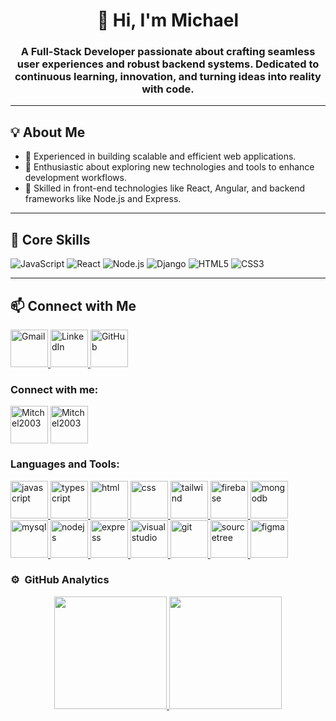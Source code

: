 <h1 align="center">👋 Hi, I'm Michael</h1>

<h3 align="center">
  A Full-Stack Developer passionate about crafting seamless user experiences and robust backend systems. 
  Dedicated to continuous learning, innovation, and turning ideas into reality with code.
</h3>

---

<h2 align="left">💡 About Me</h2>
<ul align="left">
  <li>🔧 Experienced in building scalable and efficient web applications.</li>
  <li>🚀 Enthusiastic about exploring new technologies and tools to enhance development workflows.</li>
  <li>🌟 Skilled in front-end technologies like React, Angular, and backend frameworks like Node.js and Express.</li>
</ul>

---

<h2 align="left">🌟 Core Skills</h2>
<p align="left">
  <img src="https://img.shields.io/badge/JavaScript-F7DF1E?style=for-the-badge&logo=javascript&logoColor=black" alt="JavaScript" />
  <img src="https://img.shields.io/badge/React-61DAFB?style=for-the-badge&logo=react&logoColor=black" alt="React" />
  <img src="https://img.shields.io/badge/Node.js-339933?style=for-the-badge&logo=node.js&logoColor=white" alt="Node.js" />
  <img src="https://img.shields.io/badge/Django-092E20?style=for-the-badge&logo=django&logoColor=white" alt="Django" />
  <img src="https://img.shields.io/badge/HTML5-E34F26?style=for-the-badge&logo=html5&logoColor=white" alt="HTML5" />
  <img src="https://img.shields.io/badge/CSS3-1572B6?style=for-the-badge&logo=css3&logoColor=white" alt="CSS3" />
</p>

---

<h2 align="left">📫 Connect with Me</h2>
<p align="left">
  <a href="mailto:tu-email@gmail.com">
    <img src="https://img.shields.io/badge/Gmail-D14836?style=for-the-badge&logo=gmail&logoColor=white" alt="Gmail" height="60" width="60"/>
  </a>
  <a href="https://linkedin.com/in/tu-linkedin" target="_blank">
    <img src="https://img.shields.io/badge/LinkedIn-0077B5?style=for-the-badge&logo=linkedin&logoColor=white" alt="LinkedIn" height="60" width="60"/>
  </a>
  <a href="https://github.com/tu-usuario" target="_blank">
    <img src="https://img.shields.io/badge/GitHub-181717?style=for-the-badge&logo=github&logoColor=white" alt="GitHub" height="60" width="60"/>
  </a>
</p>





<h3 align="left">Connect with me:</h3>
<p align="left">
  
 <a href="mailto:tu-correo@gmail.com" target="blank"><img align="center" src="https://github.com/get-icon/geticon/blob/master/icons/google-gmail.svg" alt="Mitchel2003" height="60" width="60"/></a> 
 <a href="https://linkedin.com/in/" target="blank"><img align="center" src="https://github.com/get-icon/geticon/blob/master/icons/linkedin-icon.svg" alt="Mitchel2003" height="60" width="60" /></a>
</p>

<h3 align="left">Languages and Tools:</h3>
<p align="left">

<a href="https://www.java.com" target="_blank" rel="noreferrer">
  <img src="https://www.vectorlogo.zone/logos/javascript/javascript-icon.svg" alt="javascript" width="60" height="60"/>
</a>

<a href="https://www.java.com" target="_blank" rel="noreferrer">
  <img src="https://www.vectorlogo.zone/logos/typescriptlang/typescriptlang-icon.svg" alt="typescript" width="60" height="60"/>
</a>

<a href="https://www.java.com" target="_blank" rel="noreferrer"> 
  <img src="https://www.vectorlogo.zone/logos/w3_html5/w3_html5-icon.svg" alt="html" width="60" height="60"/> 
</a>

<a href="https://www.java.com" target="_blank" rel="noreferrer"> 
  <img src="https://www.vectorlogo.zone/logos/w3_css/w3_css-icon.svg" alt="css" width="60" height="60"/> 
</a>

<a href="https://www.java.com" target="_blank" rel="noreferrer"> 
  <img src="https://www.vectorlogo.zone/logos/tailwindcss/tailwindcss-icon.svg" alt="tailwind" width="60" height="60"/> 
</a>

<a href="https://www.java.com" target="_blank" rel="noreferrer"> 
  <img src="https://www.vectorlogo.zone/logos/firebase/firebase-icon.svg" alt="firebase" width="60" height="60"/> 
</a>

<a href="https://www.java.com" target="_blank" rel="noreferrer"> 
  <img src="https://www.vectorlogo.zone/logos/mongodb/mongodb-icon.svg" alt="mongodb" width="60" height="60"/> 
</a>

<a href="https://www.java.com" target="_blank" rel="noreferrer"> 
  <img src="https://www.vectorlogo.zone/logos/mysql/mysql-icon.svg" alt="mysql" width="60" height="60"/> 
</a>

<a href="https://www.java.com" target="_blank" rel="noreferrer"> 
  <img src="https://www.vectorlogo.zone/logos/nodejs/nodejs-icon.svg" alt="nodejs" width="60" height="60"/> 
</a>

<a href="https://www.java.com" target="_blank" rel="noreferrer"> 
  <img src="https://www.vectorlogo.zone/logos/expressjs/expressjs-icon.svg" alt="express" width="60" height="60"/> 
</a>

<a href="https://www.java.com" target="_blank" rel="noreferrer"> 
  <img src="https://www.vectorlogo.zone/logos/visualstudio_code/visualstudio_code-icon.svg" alt="visual studio" width="60" height="60"/> 
</a>

<a href="https://www.java.com" target="_blank" rel="noreferrer"> 
  <img src="https://www.vectorlogo.zone/logos/git-scm/git-scm-icon.svg" alt="git" width="60" height="60"/> 
</a>

<a href="https://www.java.com" target="_blank" rel="noreferrer"> 
  <img src="https://github.com/get-icon/geticon/blob/master/icons/sourcetree.svg" alt="sourcetree" width="60" height="60"/> 
</a>

<a href="https://www.java.com" target="_blank" rel="noreferrer"> 
  <img src="https://github.com/get-icon/geticon/blob/master/icons/figma.svg" alt="figma" width="60" height="60"/> 
</a>

</p>

### ⚙️ &nbsp;GitHub Analytics

<p align="center">
<a href="https://github.com/Mitchel2003">
  <img height="180em" src="https://github-readme-stats-eight-theta.vercel.app/api?username=Mitchel2003&show_icons=true&theme=algolia&include_all_commits=true&count_private=true"/>
  <img height="180em" src="https://github-readme-stats-eight-theta.vercel.app/api/top-langs/?username=Mitchel2003&layout=compact&langs_count=8&theme=algolia"/>
</a>
</p>
